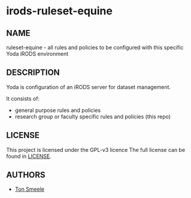 irods-ruleset-equine
==========

NAME
----
ruleset-equine - all rules and policies to be configured with this specific Yoda iRODS environment

DESCRIPTION
-----------
Yoda is configuration of an iRODS server for dataset management.

It consists of:
- general purpose rules and policies 
- research group or faculty specific rules and policies (this repo)

LICENSE
-------
This project is licensed under the GPL-v3 licence
The full license can be found in [LICENSE](LICENSE).

AUTHORS
-------
- [Ton Smeele](https://github.com/tsmeele)
